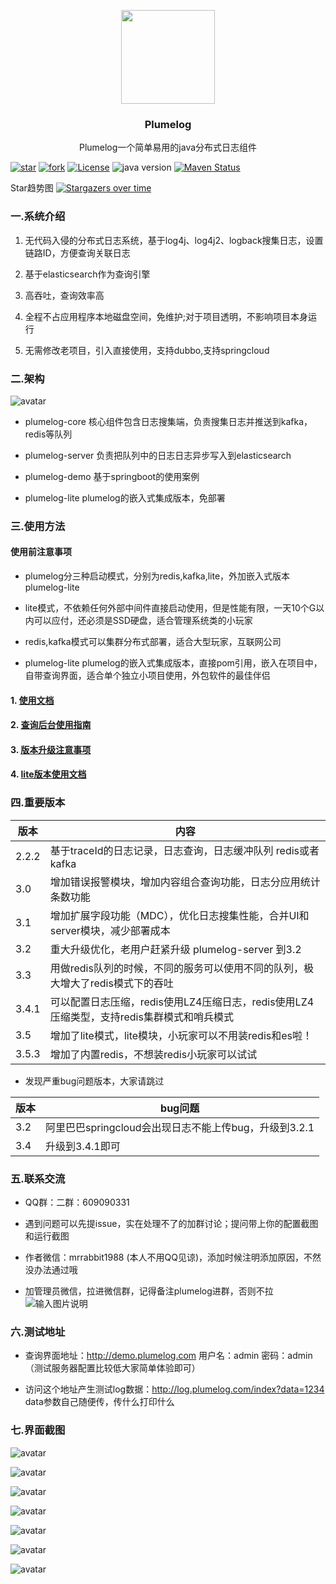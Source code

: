 <p align="center" >
    <img src="https://gitee.com/plumeorg/plumelog/raw/master/pic/icon.png" width="150">
    <h3 align="center">Plumelog</h3>
    <p align="center">
        Plumelog一个简单易用的java分布式日志组件
</p>

[![star](https://gitee.com/plumeorg/plumelog/badge/star.svg?theme=gvp)](https://gitee.com/frankchenlong/plumelog/stargazers)
[![fork](https://gitee.com/plumeorg/plumelog/badge/fork.svg?theme=gvp)](https://gitee.com/frankchenlong/plumelog/members)
[![License](https://img.shields.io/badge/license-Apache%202-4EB1BA.svg)](https://www.apache.org/licenses/LICENSE-2.0.html)
![java version](https://img.shields.io/badge/JAVA-1.8+-green.svg)
[![Maven Status](https://maven-badges.herokuapp.com/maven-central/com.plumelog/plumelog/badge.svg)](https://maven-badges.herokuapp.com/maven-central/com.plumelog/plumelog)

Star趋势图
[![Stargazers over time](https://whnb.wang/img/plumeorg/plumelog)](https://whnb.wang/plumeorg/plumelog)

### 一.系统介绍

 1. 无代码入侵的分布式日志系统，基于log4j、log4j2、logback搜集日志，设置链路ID，方便查询关联日志
 
 2. 基于elasticsearch作为查询引擎
 
 3. 高吞吐，查询效率高
 
 4. 全程不占应用程序本地磁盘空间，免维护;对于项目透明，不影响项目本身运行
 
 5. 无需修改老项目，引入直接使用，支持dubbo,支持springcloud
 
### 二.架构

 ![avatar](/pic/plumelog.png)
 
* plumelog-core 核心组件包含日志搜集端，负责搜集日志并推送到kafka，redis等队列

* plumelog-server 负责把队列中的日志日志异步写入到elasticsearch 

* plumelog-demo 基于springboot的使用案例

* plumelog-lite plumelog的嵌入式集成版本，免部署
   
### 三.使用方法

#### 使用前注意事项

* plumelog分三种启动模式，分别为redis,kafka,lite，外加嵌入式版本plumelog-lite

* lite模式，不依赖任何外部中间件直接启动使用，但是性能有限，一天10个G以内可以应付，还必须是SSD硬盘，适合管理系统类的小玩家

* redis,kafka模式可以集群分布式部署，适合大型玩家，互联网公司

* plumelog-lite plumelog的嵌入式集成版本，直接pom引用，嵌入在项目中，自带查询界面，适合单个独立小项目使用，外包软件的最佳伴侣

#### 1. [使用文档](/FASTSTART.md)

#### 2. [查询后台使用指南](/HELP.md)

#### 3. [版本升级注意事项](/update.md)

#### 4. [lite版本使用文档](/plumelog-lite/README.md)

### 四.重要版本
 
   |  版本   | 内容  |
   |  ----  | ----  |
   | 2.2.2  | 基于traceId的日志记录，日志查询，日志缓冲队列 redis或者kafka |
   | 3.0  | 增加错误报警模块，增加内容组合查询功能，日志分应用统计条数功能 |
   | 3.1  | 增加扩展字段功能（MDC），优化日志搜集性能，合并UI和server模块，减少部署成本 |
   | 3.2  | 重大升级优化，老用户赶紧升级 plumelog-server 到3.2|
   | 3.3  | 用做redis队列的时候，不同的服务可以使用不同的队列，极大增大了redis模式下的吞吐|
   | 3.4.1  | 可以配置日志压缩，redis使用LZ4压缩日志，redis使用LZ4压缩类型，支持redis集群模式和哨兵模式|
   | 3.5  | 增加了lite模式，lite模块，小玩家可以不用装redis和es啦！|
   | 3.5.3  | 增加了内置redis，不想装redis小玩家可以试试|

   * 发现严重bug问题版本，大家请跳过

   |  版本   | bug问题  |
   |  ----  | ----  |
   | 3.2  | 阿里巴巴springcloud会出现日志不能上传bug，升级到3.2.1|
   | 3.4  | 升级到3.4.1即可|
   
### 五.联系交流

   * QQ群：二群：609090331 
   
   * 遇到问题可以先提issue，实在处理不了的加群讨论；提问带上你的配置截图和运行截图

   * 作者微信：mrrabbit1988 (本人不用QQ见谅)，添加时候注明添加原因，不然没办法通过哦

   * 加管理员微信，拉进微信群，记得备注plumelog进群，否则不拉
   ![输入图片说明](pic/管理员.jpeg)

### 六.测试地址

   * 查询界面地址：http://demo.plumelog.com  用户名：admin 密码：admin   （测试服务器配置比较低大家简单体验即可）
      
   * 访问这个地址产生测试log数据：http://log.plumelog.com/index?data=1234  data参数自己随便传，传什么打印什么

### 七.界面截图

![avatar](/pic/0.png)

![avatar](/pic/1.png)

![avatar](/pic/2.png)

![avatar](/pic/3.png)

![avatar](/pic/4.png)

![avatar](/pic/5.png)

![avatar](/pic/6.png)

